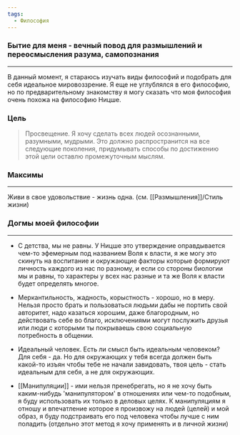 ```yaml
---
tags:
  - Философия
---
```



### Бытие для меня - вечный повод для размышлений и переосмысления разума, самопознания
---
В данный момент, я стараюсь изучать виды философий и подобрать для себя идеальное мировоззрение. 
Я еще не углублялся в его философию, но по предварительному знакомству я могу сказать что моя философия очень похожа на философию Ницше. 

### Цель
> Просвещение. Я хочу сделать всех людей осознанными, разумными, мудрыми. Это должно распространится на все следующие поколения, придумывать способы по достижению этой цели оставлю промежуточным мыслям. 

### Максимы
----
 Живи в свое удовольствие - жизнь одна. (см. [[Размышления]]/Стиль жизни)

### Догмы моей философии
---
-  С детства, мы не равны. У Ницше это утверждение оправдывается чем-то эфемерным под названием Воля к власти, я же могу это скинуть на воспитание и окружающие факторы которые формируют личность каждого из нас по разному, и если со стороны биологии мы и равны, то характеры у всех нас разные и та же Воля к власти будет определять многое.

-  Меркантильность, жадность, корыстность - хорошо, но в меру. Нельзя просто брать и пользоваться людьми дабы не портить свой авторитет, надо казаться хорошим, даже благородным, но действовать себе во благо, исключениями могут послужить друзья или люди с которыми ты покрываешь свою социальную потребность в общении.

-  Идеальный человек. Есть ли смысл быть идеальным человеком? Для себя - да. Но для окружающих у тебя всегда должен быть какой-то изъян чтобы тебе не начали завидовать, твоя цель - стать идеальным для себя, а не для окружающих.

- [[Манипуляции]] - ими нельзя пренебрегать, но я не хочу быть каким-нибудь 'манипулятором' в отношениях или чем-то подобным, я буду использовать их только в деловых целях. К манипуляциям я отношу и впечатление которое я произвожу на людей (целей) и мой образ, я буду подстраивать его под человека чтобы лучше с ним поладить (отдельно этот метод я хочу применять и в личной жизни)